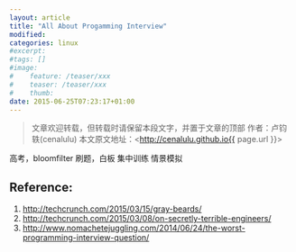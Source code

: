 ```yaml
---
layout: article
title: "All About Progamming Interview"
modified:
categories: linux
#excerpt:
#tags: []
#image:
#    feature: /teaser/xxx
#    teaser: /teaser/xxx
#    thumb:
date: 2015-06-25T07:23:17+01:00
---
```




> 文章欢迎转载，但转载时请保留本段文字，并置于文章的顶部
> 作者：卢钧轶(cenalulu)
> 本文原文地址：<http://cenalulu.github.io{{ page.url }}>


高考，bloomfilter
刷题，白板
集中训练
情景模拟

## Reference:

1. http://techcrunch.com/2015/03/15/gray-beards/
2. http://techcrunch.com/2015/03/08/on-secretly-terrible-engineers/
3.  http://www.nomachetejuggling.com/2014/06/24/the-worst-programming-interview-question/

